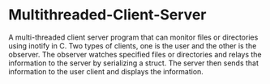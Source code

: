 # Multithreaded-Client-Server
A multi-threaded client server program that can monitor files or directories using inotify in C. Two types of clients, one is the user and the other is the observer. The observer watches specified files or directories and relays the information to the server by serializing a struct. The server then sends that information to the user client and displays the information.
